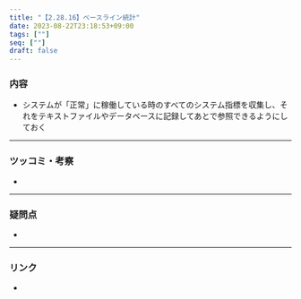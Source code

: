```yaml
---
title: "【2.28.16】ベースライン統計"
date: 2023-08-22T23:18:53+09:00
tags: [""]
seq: [""]
draft: false
---
```


### 内容
- システムが「正常」に稼働している時のすべてのシステム指標を収集し、それをテキストファイルやデータベースに記録してあとで参照できるようにしておく


---
### ツッコミ・考察
- 

---
### 疑問点
- 


---
### リンク
- 